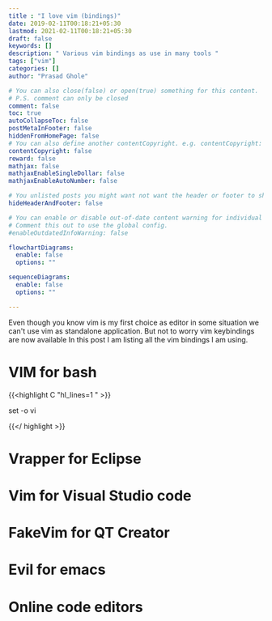 ```yaml
---
title : "I love vim (bindings)"
date: 2019-02-11T00:18:21+05:30
lastmod: 2021-02-11T00:18:21+05:30
draft: false
keywords: []
description: " Various vim bindings as use in many tools "
tags: ["vim"]
categories: []
author: "Prasad Ghole"

# You can also close(false) or open(true) something for this content.
# P.S. comment can only be closed
comment: false
toc: true
autoCollapseToc: false
postMetaInFooter: false
hiddenFromHomePage: false
# You can also define another contentCopyright. e.g. contentCopyright: "This is another copyright."
contentCopyright: false
reward: false
mathjax: false
mathjaxEnableSingleDollar: false
mathjaxEnableAutoNumber: false

# You unlisted posts you might want not want the header or footer to show
hideHeaderAndFooter: false

# You can enable or disable out-of-date content warning for individual post.
# Comment this out to use the global config.
#enableOutdatedInfoWarning: false

flowchartDiagrams:
  enable: false
  options: ""

sequenceDiagrams: 
  enable: false
  options: ""

---
```


<!--more-->

Even though you know vim is my first choice as editor in some situation we can't use vim as standalone application. But not to worry vim keybindings are now available In this post I am listing all the
vim bindings I am using.

# VIM for bash 
{{<highlight C "hl_lines=1 " >}}

set -o vi

{{</ highlight >}}
# Vrapper for Eclipse

# Vim for Visual Studio code

# FakeVim for QT Creator
# Evil for emacs
# Online code editors


